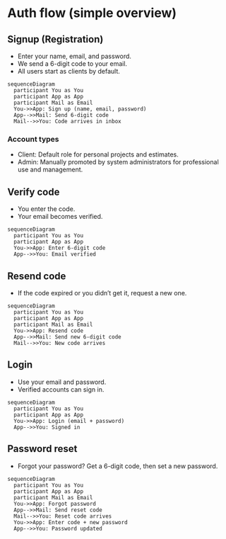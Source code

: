 # Auth flow (simple overview)

## Signup (Registration)

- Enter your name, email, and password.
- We send a 6-digit code to your email.
- All users start as clients by default.

```mermaid
sequenceDiagram
  participant You as You
  participant App as App
  participant Mail as Email
  You->>App: Sign up (name, email, password)
  App-->>Mail: Send 6-digit code
  Mail-->>You: Code arrives in inbox
```

### Account types

- Client: Default role for personal projects and estimates.
- Admin: Manually promoted by system administrators for professional use and management.

## Verify code

- You enter the code.
- Your email becomes verified.

```mermaid
sequenceDiagram
  participant You as You
  participant App as App
  You->>App: Enter 6-digit code
  App-->>You: Email verified
```

## Resend code

- If the code expired or you didn’t get it, request a new one.

```mermaid
sequenceDiagram
  participant You as You
  participant App as App
  participant Mail as Email
  You->>App: Resend code
  App-->>Mail: Send new 6-digit code
  Mail-->>You: New code arrives
```

## Login

- Use your email and password.
- Verified accounts can sign in.

```mermaid
sequenceDiagram
  participant You as You
  participant App as App
  You->>App: Login (email + password)
  App-->>You: Signed in
```

## Password reset

- Forgot your password? Get a 6-digit code, then set a new password.

```mermaid
sequenceDiagram
  participant You as You
  participant App as App
  participant Mail as Email
  You->>App: Forgot password
  App-->>Mail: Send reset code
  Mail-->>You: Reset code arrives
  You->>App: Enter code + new password
  App-->>You: Password updated
```
